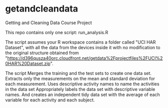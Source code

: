 # getandcleandata
Getting and Cleaning Data Course Project

This repo contains only one script: run_analysis.R

The script assumes your R workspace contains a folder called "UCI HAR Dataset", with all the data from the devices inside it with no modification to the original structure obtained from "https://d396qusza40orc.cloudfront.net/getdata%2Fprojectfiles%2FUCI%20HAR%20Dataset.zip".

The script Merges the training and the test sets to create one data set.
Extracts only the measurements on the mean and standard deviation for each measurement. 
Uses descriptive activity names to name the activities in the data set
Appropriately labels the data set with descriptive variable names. 
And creates an independent tidy data set with the average of each variable for each activity and each subject. 
